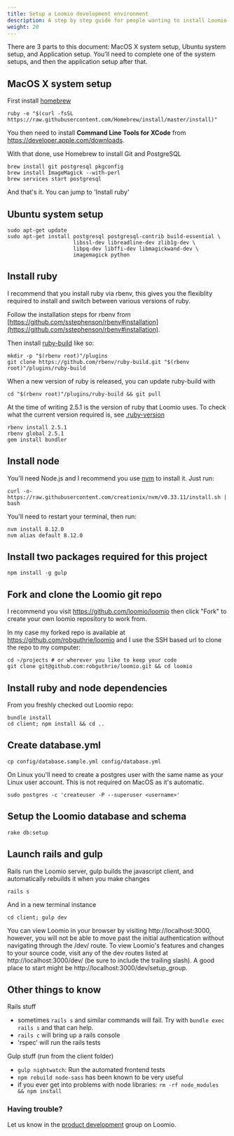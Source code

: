 ```yaml
---
title: Setup a Loomio development environment
description: A step by step guide for people wanting to install Loomio on their personal computer so they can fix bugs and write features.
weight: 20
---
```


There are 3 parts to this document: MacOS X system setup, Ubuntu system setup, and Application setup. You'll need to complete one of the system setups, and then the application setup after that.

## MacOS X system setup

First install [homebrew](http://brew.sh)

```
ruby -e "$(curl -fsSL https://raw.githubusercontent.com/Homebrew/install/master/install)"
```

You then need to install __Command Line Tools for XCode__ from https://developer.apple.com/downloads.

With that done, use Homebrew to install Git and PostgreSQL

```
brew install git postgresql pkgconfig
brew install ImageMagick --with-perl
brew services start postgresql
```

And that's it. You can jump to 'Install ruby'

## Ubuntu system setup

```
sudo apt-get update
sudo apt-get install postgresql postgresql-contrib build-essential \
                     libssl-dev libreadline-dev zlib1g-dev \
                     libpq-dev libffi-dev libmagickwand-dev \
                     imagemagick python
```

## Install ruby

I recommend that you install ruby via rbenv, this gives you the flexiblity required to install and switch between various versions of ruby.

Follow the installation steps for rbenv from  [https://github.com/sstephenson/rbenv#installation](https://github.com/sstephenson/rbenv#installation).

Then install [ruby-build](https://github.com/sstephenson/ruby-build#readme) like so:

```
mkdir -p "$(rbenv root)"/plugins
git clone https://github.com/rbenv/ruby-build.git "$(rbenv root)"/plugins/ruby-build
```

When a new version of ruby is released, you can update ruby-build with
```
cd "$(rbenv root)"/plugins/ruby-build && git pull
```

At the time of writing 2.5.1 is the version of ruby that Loomio uses. To check what the current version required is, see [.ruby-version](https://github.com/loomio/loomio/blob/master/.ruby-version)

```
rbenv install 2.5.1
rbenv global 2.5.1
gem install bundler
```

## Install node

You'll need Node.js and I recommend you use [nvm](https://github.com/creationix/nvm) to install it. Just run:

```
curl -o- https://raw.githubusercontent.com/creationix/nvm/v0.33.11/install.sh | bash
```

You'll need to restart your terminal, then run:

```
nvm install 8.12.0
nvm alias default 8.12.0
```

## Install two packages required for this project

```
npm install -g gulp
```

## Fork and clone the Loomio git repo

I recommend you visit https://github.com/loomio/loomio then click "Fork" to create your own loomio repository to work from.

In my case my forked repo is available at https://github.com/robguthrie/loomio and I use the SSH based url to clone the repo to my computer:

```
cd ~/projects # or wherever you like to keep your code
git clone git@github.com:robguthrie/loomio.git && cd loomio
```

## Install ruby and node dependencies

From you freshly checked out Loomio repo:

```
bundle install
cd client; npm install && cd ..
```

## Create database.yml

```
cp config/database.sample.yml config/database.yml
```

On Linux you'll need to create a postgres user with the same name as your Linux user account. This is not required on MacOS as it's automatic.

```
sudo postgres -c 'createuser -P --superuser <username>'
```

## Setup the Loomio database and schema

```
rake db:setup
```

## Launch rails and gulp
Rails run the Loomio server, gulp builds the javascript client, and automatically rebuilds it when you make changes

```
rails s
```

And in a new terminal instance
```
cd client; gulp dev
```

You can view Loomio in your browser by visiting http://localhost:3000, however, you will not be able to move past the initial authentication without navigating through the /dev/ route. To view Loomio's features and changes to your source code, visit any of the dev routes listed at http://localhost:3000/dev/ (be sure to include the trailing slash).  A good place to start might be http://localhost:3000/dev/setup_group.  


## Other things to know
Rails stuff

- sometimes `rails s` and similar commands will fail. Try with `bundle exec rails s` and that can help.
- `rails c` will bring up a rails console
- 'rspec' will run the rails tests

Gulp stuff (run from the client folder)

- `gulp nightwatch`: Run the automated frontend tests
- `npm rebuild node-sass` has been known to be very useful
- if you ever get into problems with node libraries: `rm -rf node_modules && npm install`

### Having trouble?
Let us know in the [product development](https://www.loomio.org/g/GN7EFQTK/loomio-community-product-development) group on Loomio.
